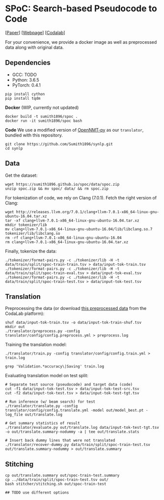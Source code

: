 # SPoC: Search-based Pseudocode to Code

[[Paper](https://arxiv.org/abs/1906.04908)] [[Webpage](https://cs.stanford.edu/~sumith/spoc)] [[Codalab](https://worksheets.codalab.org/worksheets/0xd445b1bd087d46d3b84f2dcf9a8094fa)]

For your convenience, we provide a docker image as well as preprocessed data along with original data.

## Dependencies

* GCC: TODO
* Python: 3.6.5
* PyTorch: 0.4.1

```
pip install cython
pip install tqdm
```

**Docker** (WIP, currently not updated)

```
docker build -t sumith1896/spoc .
docker run -it sumith1896/spoc bash
```

**Code**
We use a modified version of [OpenNMT-py](https://github.com/OpenNMT/OpenNMT-py) as our `translator`, bundled with this repository.

```
git clone https://github.com/Sumith1896/synlp.git
cd synlp
```

## Data

Get the dataset:

```
wget https://sumith1896.github.io/spoc/data/spoc.zip
unzip spoc.zip && mv spoc/ data/ && rm spoc.zip
```

For tokenization of code, we rely on Clang (7.0.1). Fetch the right version of Clang:

```
wget http://releases.llvm.org/7.0.1/clang+llvm-7.0.1-x86_64-linux-gnu-ubuntu-16.04.tar.xz
tar -xf clang+llvm-7.0.1-x86_64-linux-gnu-ubuntu-16.04.tar.xz
mkdir tokenizer/lib
mv clang+llvm-7.0.1-x86_64-linux-gnu-ubuntu-16.04/lib/libclang.so.7 tokenizer/lib/libclang.so
rm -rf clang+llvm-7.0.1-x86_64-linux-gnu-ubuntu-16.04
rm clang+llvm-7.0.1-x86_64-linux-gnu-ubuntu-16.04.tar.xz 
```

Finally, tokenize the data:

```
./tokenizer/format-pairs.py -c ./tokenizer/lib -H -t data/train/split/spoc-train-train.tsv > data/input-tok-train.tsv
./tokenizer/format-pairs.py -c ./tokenizer/lib -H -t data/train/split/spoc-train-eval.tsv > data/input-tok-eval.tsv
./tokenizer/format-pairs.py -c ./tokenizer/lib -H -t data/train/split/spoc-train-test.tsv > data/input-tok-test.tsv
```

## Translation

Preprocessing the data (or download [this preprocessed data](https://worksheets.codalab.org/worksheets/0xd445b1bd087d46d3b84f2dcf9a8094fa) from the CodaLab platform):

```
shuf data/input-tok-train.tsv -o data/input-tok-train-shuf.tsv
mkdir out
./translator/preprocess.py -config translator/config/config.preprocess.yml > preprocess.log
```

Training the translation model:

```
./translator/train.py -config translator/config/config.train.yml > train.log
```

```
grep 'Validation.*accuracy\|Saving' train.log
```

Evaluating translation model on test split:

```
# Separate test source (pseudocode) and target data (code) 
cut -f1 data/input-tok-test.tsv > data/input-tok-test-src.tsv
cut -f2 data/input-tok-test.tsv > data/input-tok-test-tgt.tsv

# Run inference (w/ beam search) for test
./translator/translate.py -config translator/config/config.translate.yml -model out/model_best.pt -log_file out/translate.log

# Get summary statistics of result
./translator/evaluate.py out/translate.log data/input-tok-test-tgt.tsv -o out/translate.summary-nodummy -a | tee out/translate.stats

# Insert back dummy lines that were not translated
./translator/recover-dummy.py data/train/split/spoc-train-test.tsv out/translate.summary-nodummy > out/translate.summary
```

## Stitching

```
cp out/translate.summary out/spoc-train-test.summary
cp ../data/train/split/spoc-train-test.tsv out/
bash stitcher/stitching.sh out/spoc-train-test

## TODO use different options

```
